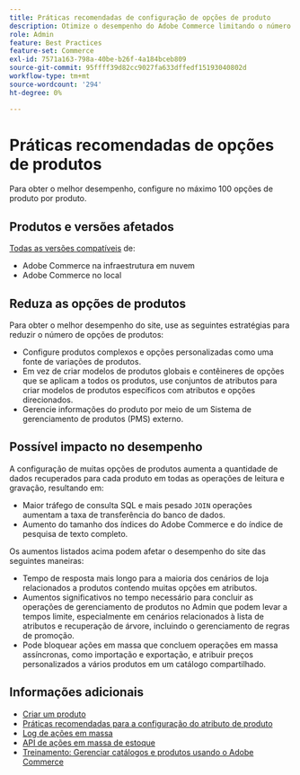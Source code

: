 ```yaml
---
title: Práticas recomendadas de configuração de opções de produto
description: Otimize o desempenho do Adobe Commerce limitando o número de opções de produto.
role: Admin
feature: Best Practices
feature-set: Commerce
exl-id: 7571a163-798a-40be-b26f-4a184bceb809
source-git-commit: 95ffff39d82cc9027fa633dffedf15193040802d
workflow-type: tm+mt
source-wordcount: '294'
ht-degree: 0%

---
```


# Práticas recomendadas de opções de produtos

Para obter o melhor desempenho, configure no máximo 100 opções de produto por produto.

## Produtos e versões afetados

[Todas as versões compatíveis](../../../release/versions.md) de:

- Adobe Commerce na infraestrutura em nuvem
- Adobe Commerce no local

## Reduza as opções de produtos

Para obter o melhor desempenho do site, use as seguintes estratégias para reduzir o número de opções de produtos:

- Configure produtos complexos e opções personalizadas como uma fonte de variações de produtos.
- Em vez de criar modelos de produtos globais e contêineres de opções que se aplicam a todos os produtos, use conjuntos de atributos para criar modelos de produtos específicos com atributos e opções direcionados.
- Gerencie informações do produto por meio de um Sistema de gerenciamento de produtos (PMS) externo.

## Possível impacto no desempenho

A configuração de muitas opções de produtos aumenta a quantidade de dados recuperados para cada produto em todas as operações de leitura e gravação, resultando em:

- Maior tráfego de consulta SQL e mais pesado `JOIN` operações aumentam a taxa de transferência do banco de dados.
- Aumento do tamanho dos índices do Adobe Commerce e do índice de pesquisa de texto completo.

Os aumentos listados acima podem afetar o desempenho do site das seguintes maneiras:

- Tempo de resposta mais longo para a maioria dos cenários de loja relacionados a produtos contendo muitas opções em atributos.
- Aumentos significativos no tempo necessário para concluir as operações de gerenciamento de produtos no Admin que podem levar a tempos limite, especialmente em cenários relacionados à lista de atributos e recuperação de árvore, incluindo o gerenciamento de regras de promoção.
- Pode bloquear ações em massa que concluem operações em massa assíncronas, como importação e exportação, e atribuir preços personalizados a vários produtos em um catálogo compartilhado.

## Informações adicionais

- [Criar um produto](https://experienceleague.adobe.com/docs/commerce-admin/catalog/products/product-create.html)
- [Práticas recomendadas para a configuração do atributo de produto](product-attributes-and-options.md)
- [Log de ações em massa](https://docs.magento.com/user-guide/system/action-log-bulk-actions.html)
- [API de ações em massa de estoque](https://developer.adobe.com/commerce/webapi/rest/inventory/bulk-inventory/)
- [Treinamento: Gerenciar catálogos e produtos usando o Adobe Commerce](https://learning.adobe.com/catalog/adobe_commerce/cours000000000098643.html)
